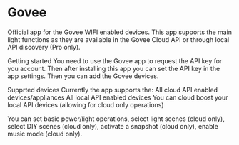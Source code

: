 # Govee

Official app for the Govee WIFI enabled devices. This app supports the main light functions as they are available in the Govee Cloud API or through local API discovery (Pro only).

Getting started
You need to use the Govee app to request the API key for you account.
Then after installing this app you can set the API key in the app settings.
Then you can add the Govee devices.

Supprted devices
Currently the app supports the:
All cloud API enabled devices/appliances
All local API enabled devices
You can cloud boost your local API devices (allowing for cloud only operations)

You can set basic power/light operations, select light scenes (cloud only), select DIY scenes (cloud only), activate a snapshot (cloud only), enable music mode (cloud only).